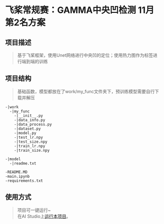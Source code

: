 # 飞桨常规赛：GAMMA中央凹检测 11月第2名方案

## 项目描述
> 基于飞桨框架，使用Unet网络进行中央凹的定位；使用热力图作为标签进行端到端的训练

## 项目结构
> 基础函数，模型都放在了work/my_func文件夹下，预训练模型需要自行下载并解压
```
-|work
  -|my_func
    -|__init__.py
    -|data_info.py
    -|data_process.py
    -|dataset.py
    -|model.py
    -|test_lr.npy
    -|test_size.npy
    -|train_lr.npy
    -|train_size.npy
    
-|model
  -|readme.txt
  
-README.MD
-main.ipynb
-requirements.txt

```
## 使用方式
> 项目可一键运行~  
在AI Studio上[运行本项目](https://aistudio.baidu.com/aistudio/projectdetail/3168864)。
